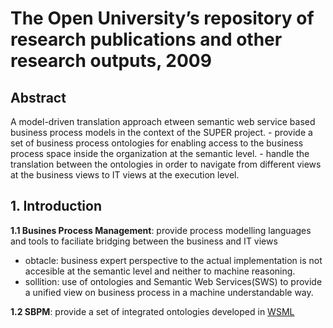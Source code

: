 # The Open University’s repository of research publications and other research outputs, 2009

## Abstract
A  model-driven translation approach etween semantic web service based business process models in the context of the SUPER project.
	- provide a set of business process ontologies for enabling access to the business process space inside the organization at the semantic level.
	- handle the translation between the ontologies in order to navigate from different views at the business views to IT views at the execution level.

## 1. Introduction

**1.1 Busines Process Management**: provide process modelling languages and tools to faciliate bridging between the business and IT views

- obtacle: business expert perspective to the actual implementation is not accesible at the semantic level and neither to machine reasoning.
- sollition: use of ontologies and Semantic Web Services(SWS) to provide a unified view on business process in a machine understandable way.

**1.2 SBPM**: provide a set of integrated ontologies developed in [WSML](https://www.w3.org/Submission/WSML/)


